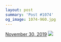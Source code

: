 ```yaml
---
layout: post
summary: 'Post #1074'
og_image: 1074-960.jpg
---
```


<p>
  <time>
    <a href="/1074">November 30, 2019</a>
  </time>
  <a href="/1074">
    <img src="{{ site.assets_url }}/1074-480.jpg" srcset="{{ site.assets_url }}/1074-240.jpg 240w, {{ site.assets_url }}/1074-480.jpg 480w, {{ site.assets_url }}/1074-720.jpg 720w, {{ site.assets_url }}/1074-960.jpg 960w" sizes="(min-width: 700px) 50vw, calc(100vw - 2rem)" />
  </a>
</p>
